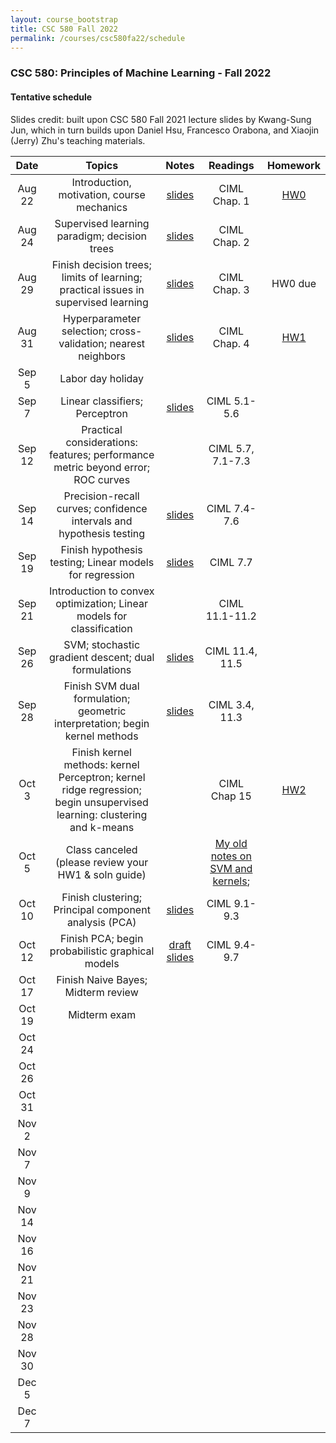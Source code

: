 ```yaml
---
layout: course_bootstrap
title: CSC 580 Fall 2022
permalink: /courses/csc580fa22/schedule
---
```


<!--
<style>
    table {
        width: 100%;
    }
</style>
-->

### CSC 580: Principles of Machine Learning - Fall 2022

#### Tentative schedule

Slides credit: built upon CSC 580 Fall 2021 lecture slides by Kwang-Sung Jun, which in turn builds upon Daniel Hsu, Francesco Orabona, and Xiaojin (Jerry) Zhu's teaching materials. 


|Date  | Topics | Notes | Readings  | Homework |
|:---:|:------------:|:---:|:---:|:---:|
|Aug 22 | Introduction, motivation, course mechanics | [slides](22_lec00_final.pdf) | CIML Chap. 1 | [HW0](CSC_580_HW0.pdf) |
|Aug 24 | Supervised learning paradigm; decision trees | [slides](22_lec01_final.pdf) | CIML Chap. 2 |  |
|Aug 29 | Finish decision trees; limits of learning; practical issues in supervised learning | [slides](22_lec02_final.pdf) | CIML Chap. 3 | HW0 due |
|Aug 31 | Hyperparameter selection; cross-validation; nearest neighbors  | [slides](22_lec03_final.pdf) | CIML Chap. 4 | [HW1](CSC_580_HW1.pdf) |
|Sep 5 | Labor day holiday |  |  |  |
|Sep 7 | Linear classifiers; Perceptron |  [slides](22_lec04_final.pdf) | CIML 5.1-5.6 |  |
|Sep 12 | Practical considerations: features; performance metric beyond error; ROC curves |  | CIML 5.7, 7.1-7.3 |  |
|Sep 14 | Precision-recall curves; confidence intervals and hypothesis testing | [slides](22_lec05_final.pdf) | CIML 7.4-7.6 |  |
|Sep 19 | Finish hypothesis testing; Linear models for regression | [slides](22_lec06_final.pdf) | CIML 7.7 |  |
|Sep 21 | Introduction to convex optimization; Linear models for classification |  | CIML 11.1-11.2 |  |
|Sep 26  | SVM; stochastic gradient descent; dual formulations | [slides](22_lec07_final.pdf) | CIML 11.4, 11.5 |  |
|Sep 28  | Finish SVM dual formulation; geometric interpretation; begin kernel methods | [slides](22_lec08_final.pdf) | CIML 3.4, 11.3 |  |
|Oct 3  | Finish kernel methods: kernel Perceptron; kernel ridge regression; begin unsupervised learning: clustering and k-means |  | CIML Chap 15 | [HW2](CSC_580_HW2.pdf) |
|Oct 5 | Class canceled (please review your HW1 & soln guide) |  | [My old notes on SVM and kernels](https://zcc1307.github.io/courses/csc665fa19/notes/svm.pdf);  |  |
|Oct 10 | Finish clustering; Principal component analysis (PCA) | [slides](22_lec09_final.pdf) | CIML 9.1-9.3 |  |
|Oct 12 | Finish PCA; begin probabilistic graphical models | [draft slides](22_lec10_final.pdf) | CIML 9.4-9.7 |  |
|Oct 17 | Finish Naive Bayes; Midterm review |  |  |  |
|Oct 19 | Midterm exam |  |  |  |
|Oct 24 |  |  |  |  |
|Oct 26 |  |  |  |  |
|Oct 31 |  |  |  |  |
|Nov 2 |  |  |  |  |
|Nov 7 |  |  |  |  |
|Nov 9 |  |  |  |  |
|Nov 14 |  |  |  |  |
|Nov 16 |  |  |  |  |
|Nov 21 |  |  |  |  |
|Nov 23 |  |  |  |  |
|Nov 28 |  |  |  |  |
|Nov 30 |  |  |  |  |
|Dec 5 |  |  |  |  |
|Dec 7 |  |  |  |  |
